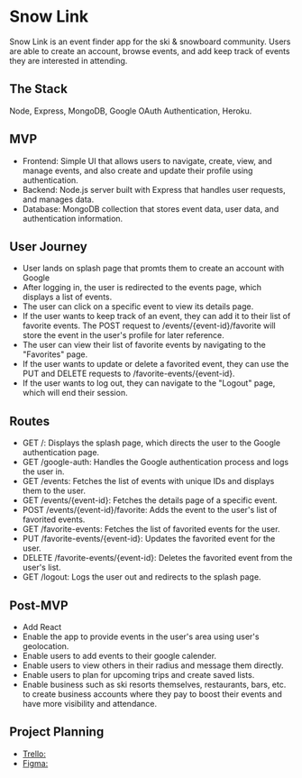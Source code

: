 # Snow Link
Snow Link is an event finder app for the ski & snowboard community. Users are able to create an account, browse events, and add keep track of events they are interested in attending. 

## The Stack
Node, Express, MongoDB, Google OAuth Authentication, Heroku. 

## MVP 
- Frontend: Simple UI that allows users to navigate, create, view, and manage events, and also create and update their profile using authentication.
- Backend: Node.js server built with Express that handles user requests, and manages data.
- Database: MongoDB collection that stores event data, user data, and authentication information.

## User Journey
- User lands on splash page that promts them to create an account with Google
- After logging in, the user is redirected to the events page, which displays a list of events.
- The user can click on a specific event to view its details page.
- If the user wants to keep track of an event, they can add it to their list of favorite events. The POST request to /events/{event-id}/favorite will store the event in the user's profile for later reference.
- The user can view their list of favorite events by navigating to the "Favorites" page.
- If the user wants to update or delete a favorited event, they can use the PUT and DELETE requests to /favorite-events/{event-id}.
- If the user wants to log out, they can navigate to the "Logout" page, which will end their session.

## Routes
- GET /: Displays the splash page, which directs the user to the Google authentication page.
- GET /google-auth: Handles the Google authentication process and logs the user in.
- GET /events: Fetches the list of events with unique IDs and displays them to the user.
- GET /events/{event-id}: Fetches the details page of a specific event.
- POST /events/{event-id}/favorite: Adds the event to the user's list of favorited events.
- GET /favorite-events: Fetches the list of favorited events for the user.
- PUT /favorite-events/{event-id}: Updates the favorited event for the user.
- DELETE /favorite-events/{event-id}: Deletes the favorited event from the user's list.
- GET /logout: Logs the user out and redirects to the splash page.


## Post-MVP
- Add React
- Enable the app to provide events in the user's area using user's geolocation.
- Enable users to add events to their google calender.
- Enable users to view others in their radius and message them directly.
- Enable users to plan for upcoming trips and create saved lists.
- Enable business such as ski resorts themselves, restaurants, bars, etc. to create business accounts where they pay to boost their events and have more visibility and attendance.

## Project Planning
- [Trello:](https://trello.com/invite/b/G5EBooYj/ATTI9cad68d0979dfe18ab3e7d76fb8e22e7BCABBEB9/snow-link-app)
- [Figma:](https://www.figma.com/file/DDU7ntXzqq366bkk0iZ9pL/Snowlink-App?type=whiteboard&node-id=0%3A1&t=RtijtPATjOeKULPJ-1)


